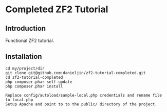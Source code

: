 Completed ZF2 Tutorial
=======================

Introduction
------------
Functional ZF2 tutorial.

Installation
------------
    cd my/project/dir
    git clone git@github.com:danieljin/zf2-tutorial-completed.git
    cd zf2-tutorial-completed
    php composer.phar self-update
    php composer.phar install

    Replace config/autoload/sample-local.php credentials and rename file to local.php
    Setup Apache and point to to the public/ directory of the project.

